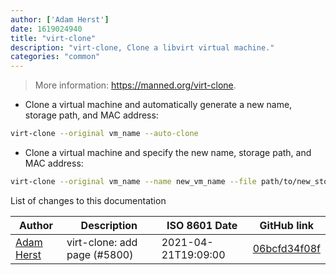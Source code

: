 ```yaml
---
author: ['Adam Herst']
date: 1619024940
title: "virt-clone"
description: "virt-clone, Clone a libvirt virtual machine."
categories: "common"
---
```

> More information: <https://manned.org/virt-clone>.

- Clone a virtual machine and automatically generate a new name, storage path, and MAC address:

```bash
virt-clone --original vm_name --auto-clone
```

- Clone a virtual machine and specify the new name, storage path, and MAC address:

```bash
virt-clone --original vm_name --name new_vm_name --file path/to/new_storage --mac ff:ff:ff:ff:ff:ff|RANDOM
```
List of changes to this documentation


Author | Description | ISO 8601 Date | GitHub link
------|-----|-----|-----
[Adam Herst](mailto:adamherst@adamherst.com) | virt-clone: add page (#5800) | 2021-04-21T19:09:00 | [06bcfd34f08f](https://github.com/tldr-pages/tldr/commit/06bcfd34f08f89bf7562a570320f25e0678622e7)

